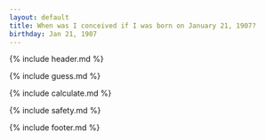 ```yaml
---
layout: default
title: When was I conceived if I was born on January 21, 1907?
birthday: Jan 21, 1907
---
```


{% include header.md %}

{% include guess.md %}

{% include calculate.md %}

{% include safety.md %}

{% include footer.md %}



